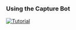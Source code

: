 ### Using the Capture Bot

[![Tutorial](https://img.youtube.com/vi/jKcEW5qpk8E/0.jpg)](https://www.youtube.com/watch?v=jKcEW5qpk8E)
